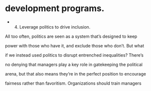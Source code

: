 # development programs.

- 4. Leverage politics to drive inclusion.

All too often, politics are seen as a system that’s designed to keep

power with those who have it, and exclude those who don’t. But what

if we instead used politics to disrupt entrenched inequalities? There’s

no denying that managers play a key role in gatekeeping the political

arena, but that also means they’re in the perfect position to encourage

fairness rather than favoritism. Organizations should train managers